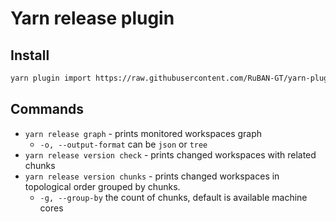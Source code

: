 # Yarn release plugin

## Install

```sh
yarn plugin import https://raw.githubusercontent.com/RuBAN-GT/yarn-plugin-release/main/bundles/%40yarnpkg/plugin-release.js
```

## Commands

* `yarn release graph` - prints monitored workspaces graph
  * `-o, --output-format` can be `json` or `tree`
* `yarn release version check` - prints changed workspaces with related chunks
* `yarn release version chunks` - prints changed workspaces in topological order grouped by chunks.
  * `-g, --group-by` the count of chunks, default is available machine cores
